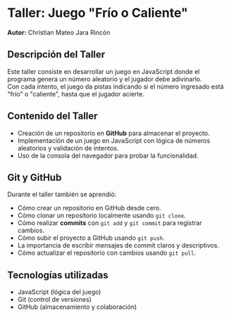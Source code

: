 # Taller: Juego "Frío o Caliente"

**Autor:** Christian Mateo Jara Rincón  

## Descripción del Taller
Este taller consiste en desarrollar un juego en JavaScript donde el programa genera un número aleatorio y el jugador debe adivinarlo.  
Con cada intento, el juego da pistas indicando si el número ingresado está "frío" o "caliente", hasta que el jugador acierte.

## Contenido del Taller
- Creación de un repositorio en **GitHub** para almacenar el proyecto.
- Implementación de un juego en JavaScript con lógica de números aleatorios y validación de intentos.
- Uso de la consola del navegador para probar la funcionalidad.

## Git y GitHub
Durante el taller también se aprendió:
- Cómo crear un repositorio en GitHub desde cero.
- Cómo clonar un repositorio localmente usando `git clone`.
- Cómo realizar **commits** con `git add` y `git commit` para registrar cambios.
- Cómo subir el proyecto a GitHub usando `git push`.
- La importancia de escribir mensajes de commit claros y descriptivos.
- Cómo actualizar el repositorio con cambios usando `git pull`.

## Tecnologías utilizadas
- JavaScript (lógica del juego)
- Git (control de versiones)
- GitHub (almacenamiento y colaboración)